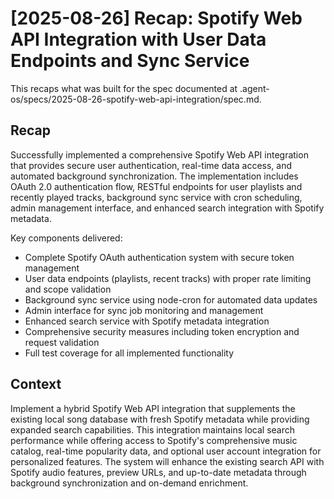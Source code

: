 # [2025-08-26] Recap: Spotify Web API Integration with User Data Endpoints and Sync Service

This recaps what was built for the spec documented at .agent-os/specs/2025-08-26-spotify-web-api-integration/spec.md.

## Recap

Successfully implemented a comprehensive Spotify Web API integration that provides secure user authentication, real-time data access, and automated background synchronization. The implementation includes OAuth 2.0 authentication flow, RESTful endpoints for user playlists and recently played tracks, background sync service with cron scheduling, admin management interface, and enhanced search integration with Spotify metadata.

Key components delivered:
- Complete Spotify OAuth authentication system with secure token management
- User data endpoints (playlists, recent tracks) with proper rate limiting and scope validation  
- Background sync service using node-cron for automated data updates
- Admin interface for sync job monitoring and management
- Enhanced search service with Spotify metadata integration
- Comprehensive security measures including token encryption and request validation
- Full test coverage for all implemented functionality

## Context

Implement a hybrid Spotify Web API integration that supplements the existing local song database with fresh Spotify metadata while providing expanded search capabilities. This integration maintains local search performance while offering access to Spotify's comprehensive music catalog, real-time popularity data, and optional user account integration for personalized features. The system will enhance the existing search API with Spotify audio features, preview URLs, and up-to-date metadata through background synchronization and on-demand enrichment.